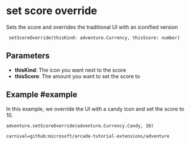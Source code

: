 # set score override

Sets the score and overrides the traditional UI with an iconified version

```sig
 setScoreOverride(thisKind: adventure.Currency, thisScore: number)
 ```

## Parameters

* **thisKind**: The icon you want next to the score
* **thisScore**: The amount you want to set the score to

## Example #example

In this example, we override the UI with a candy icon and set the score to 10.

```blocks
adventure.setScoreOverride(adventure.Currency.Candy, 10)
```

```package
carnival=github:microsoft/arcade-tutorial-extensions/adventure
```